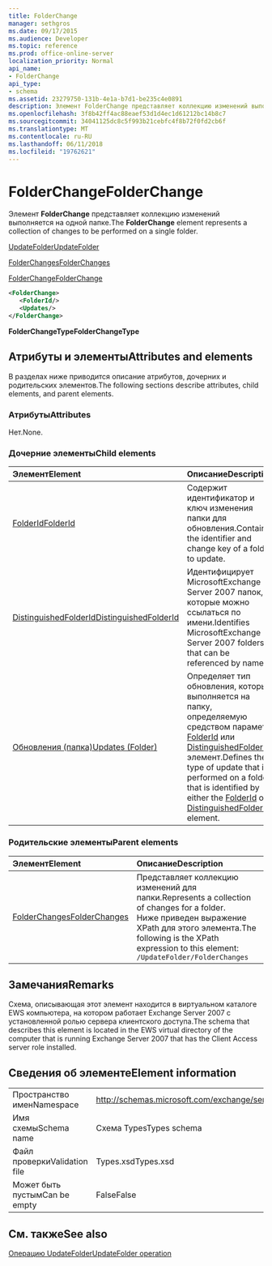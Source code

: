 ```yaml
---
title: FolderChange
manager: sethgros
ms.date: 09/17/2015
ms.audience: Developer
ms.topic: reference
ms.prod: office-online-server
localization_priority: Normal
api_name:
- FolderChange
api_type:
- schema
ms.assetid: 23279750-131b-4e1a-b7d1-be235c4e0891
description: Элемент FolderChange представляет коллекцию изменений выполняется на одной папке.
ms.openlocfilehash: 3f8b42ff4ac88eaef53d1d4ec1d61212bc14b8c7
ms.sourcegitcommit: 34041125dc8c5f993b21cebfc4f8b72f0fd2cb6f
ms.translationtype: MT
ms.contentlocale: ru-RU
ms.lasthandoff: 06/11/2018
ms.locfileid: "19762621"
---
```

# <a name="folderchange"></a><span data-ttu-id="08a36-103">FolderChange</span><span class="sxs-lookup"><span data-stu-id="08a36-103">FolderChange</span></span>

<span data-ttu-id="08a36-104">Элемент **FolderChange** представляет коллекцию изменений выполняется на одной папке.</span><span class="sxs-lookup"><span data-stu-id="08a36-104">The **FolderChange** element represents a collection of changes to be performed on a single folder.</span></span> 
  
[<span data-ttu-id="08a36-105">UpdateFolder</span><span class="sxs-lookup"><span data-stu-id="08a36-105">UpdateFolder</span></span>](updatefolder.md)
  
[<span data-ttu-id="08a36-106">FolderChanges</span><span class="sxs-lookup"><span data-stu-id="08a36-106">FolderChanges</span></span>](folderchanges.md)
  
[<span data-ttu-id="08a36-107">FolderChange</span><span class="sxs-lookup"><span data-stu-id="08a36-107">FolderChange</span></span>](folderchange.md)
  
```xml
<FolderChange>
   <FolderId/>
   <Updates/>
</FolderChange>
```

 <span data-ttu-id="08a36-108">**FolderChangeType**</span><span class="sxs-lookup"><span data-stu-id="08a36-108">**FolderChangeType**</span></span>
## <a name="attributes-and-elements"></a><span data-ttu-id="08a36-109">Атрибуты и элементы</span><span class="sxs-lookup"><span data-stu-id="08a36-109">Attributes and elements</span></span>

<span data-ttu-id="08a36-110">В разделах ниже приводится описание атрибутов, дочерних и родительских элементов.</span><span class="sxs-lookup"><span data-stu-id="08a36-110">The following sections describe attributes, child elements, and parent elements.</span></span>
  
### <a name="attributes"></a><span data-ttu-id="08a36-111">Атрибуты</span><span class="sxs-lookup"><span data-stu-id="08a36-111">Attributes</span></span>

<span data-ttu-id="08a36-112">Нет.</span><span class="sxs-lookup"><span data-stu-id="08a36-112">None.</span></span>
  
### <a name="child-elements"></a><span data-ttu-id="08a36-113">Дочерние элементы</span><span class="sxs-lookup"><span data-stu-id="08a36-113">Child elements</span></span>

|<span data-ttu-id="08a36-114">**Элемент**</span><span class="sxs-lookup"><span data-stu-id="08a36-114">**Element**</span></span>|<span data-ttu-id="08a36-115">**Описание**</span><span class="sxs-lookup"><span data-stu-id="08a36-115">**Description**</span></span>|
|:-----|:-----|
|[<span data-ttu-id="08a36-116">FolderId</span><span class="sxs-lookup"><span data-stu-id="08a36-116">FolderId</span></span>](folderid.md) <br/> |<span data-ttu-id="08a36-117">Содержит идентификатор и ключ изменения папки для обновления.</span><span class="sxs-lookup"><span data-stu-id="08a36-117">Contains the identifier and change key of a folder to update.</span></span>  <br/> |
|[<span data-ttu-id="08a36-118">DistinguishedFolderId</span><span class="sxs-lookup"><span data-stu-id="08a36-118">DistinguishedFolderId</span></span>](distinguishedfolderid.md) <br/> |<span data-ttu-id="08a36-119">Идентифицирует MicrosoftExchange Server 2007 папок, которые можно ссылаться по имени.</span><span class="sxs-lookup"><span data-stu-id="08a36-119">Identifies MicrosoftExchange Server 2007 folders that can be referenced by name.</span></span>  <br/> |
|[<span data-ttu-id="08a36-120">Обновления (папка)</span><span class="sxs-lookup"><span data-stu-id="08a36-120">Updates (Folder)</span></span>](updates-folder.md) <br/> |<span data-ttu-id="08a36-121">Определяет тип обновления, который выполняется на папку, определяемую средством параметр [FolderId](folderid.md) или [DistinguishedFolderId](distinguishedfolderid.md) элемент.</span><span class="sxs-lookup"><span data-stu-id="08a36-121">Defines the type of update that is performed on a folder that is identified by either the [FolderId](folderid.md) or [DistinguishedFolderId](distinguishedfolderid.md) element.</span></span>  <br/> |
   
### <a name="parent-elements"></a><span data-ttu-id="08a36-122">Родительские элементы</span><span class="sxs-lookup"><span data-stu-id="08a36-122">Parent elements</span></span>

|<span data-ttu-id="08a36-123">**Элемент**</span><span class="sxs-lookup"><span data-stu-id="08a36-123">**Element**</span></span>|<span data-ttu-id="08a36-124">**Описание**</span><span class="sxs-lookup"><span data-stu-id="08a36-124">**Description**</span></span>|
|:-----|:-----|
|[<span data-ttu-id="08a36-125">FolderChanges</span><span class="sxs-lookup"><span data-stu-id="08a36-125">FolderChanges</span></span>](folderchanges.md) <br/> |<span data-ttu-id="08a36-126">Представляет коллекцию изменений для папки.</span><span class="sxs-lookup"><span data-stu-id="08a36-126">Represents a collection of changes for a folder.</span></span>  <br/> <span data-ttu-id="08a36-127">Ниже приведен выражение XPath для этого элемента.</span><span class="sxs-lookup"><span data-stu-id="08a36-127">The following is the XPath expression to this element:</span></span>  <br/>  `/UpdateFolder/FolderChanges` <br/> |
   
## <a name="remarks"></a><span data-ttu-id="08a36-128">Замечания</span><span class="sxs-lookup"><span data-stu-id="08a36-128">Remarks</span></span>

<span data-ttu-id="08a36-129">Схема, описывающая этот элемент находится в виртуальном каталоге EWS компьютера, на котором работает Exchange Server 2007 с установленной ролью сервера клиентского доступа.</span><span class="sxs-lookup"><span data-stu-id="08a36-129">The schema that describes this element is located in the EWS virtual directory of the computer that is running Exchange Server 2007 that has the Client Access server role installed.</span></span>
  
## <a name="element-information"></a><span data-ttu-id="08a36-130">Сведения об элементе</span><span class="sxs-lookup"><span data-stu-id="08a36-130">Element information</span></span>

|||
|:-----|:-----|
|<span data-ttu-id="08a36-131">Пространство имен</span><span class="sxs-lookup"><span data-stu-id="08a36-131">Namespace</span></span>  <br/> |http://schemas.microsoft.com/exchange/services/2006/types  <br/> |
|<span data-ttu-id="08a36-132">Имя схемы</span><span class="sxs-lookup"><span data-stu-id="08a36-132">Schema name</span></span>  <br/> |<span data-ttu-id="08a36-133">Схема Types</span><span class="sxs-lookup"><span data-stu-id="08a36-133">Types schema</span></span>  <br/> |
|<span data-ttu-id="08a36-134">Файл проверки</span><span class="sxs-lookup"><span data-stu-id="08a36-134">Validation file</span></span>  <br/> |<span data-ttu-id="08a36-135">Types.xsd</span><span class="sxs-lookup"><span data-stu-id="08a36-135">Types.xsd</span></span>  <br/> |
|<span data-ttu-id="08a36-136">Может быть пустым</span><span class="sxs-lookup"><span data-stu-id="08a36-136">Can be empty</span></span>  <br/> |<span data-ttu-id="08a36-137">False</span><span class="sxs-lookup"><span data-stu-id="08a36-137">False</span></span>  <br/> |
   
## <a name="see-also"></a><span data-ttu-id="08a36-138">См. также</span><span class="sxs-lookup"><span data-stu-id="08a36-138">See also</span></span>



[<span data-ttu-id="08a36-139">Операцию UpdateFolder</span><span class="sxs-lookup"><span data-stu-id="08a36-139">UpdateFolder operation</span></span>](updatefolder-operation.md)

